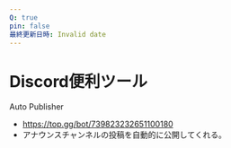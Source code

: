 ```yaml
---
Q: true
pin: false
最終更新日時: Invalid date
---
```

# Discord便利ツール

Auto Publisher

- https://top.gg/bot/739823232651100180  
- アナウンスチャンネルの投稿を自動的に公開してくれる。